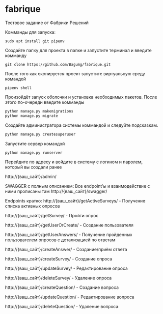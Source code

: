 # fabrique
Тестовое задание от Фабрики Решений


Комманды для запуска:
```
sudo apt install git pipenv
```

Создайте папку для проекта в папке и запустите терминал и введите комманду
```
git clone https://github.com/Bagumg/fabrique.git
```
После того как скопируется проект запустите виртуальную среду командой 
```
pipenv shell
```
Произойдёт запуск оболочки и установка необходимых пакетов.
После этого по-очереди введите комманды
```python
python manage.py makemigrations
python manage.py migrate
```
Создайте администратора системы коммандой и следуйте подсказкам.
```python
python manage.py createsuperuser
```
Запустите сервер командой
```python
python manage.py runserver
```
Перейдите по адресу и войдите в систему с логином и паролем, который вы создали ранее

http://{ваш_сайт}/admin/

SWAGGER с полным описанием:
Все endpoint'ы и взаимодействие с ними прописаны там
http://{ваш_сайт}/swagger/

Endpoints кратко:
http://{ваш_сайт}/getActiveSurveys/ - Получение списка активных опросов

http://{ваш_сайт}/getSurvey/ - Пройти опрос

http://{ваш_сайт}/getUserOrCreate/ - Создание пользователя

http://{ваш_сайт}/getUserAnswers/ - Получение пройденных пользователем опросов с детализацией по ответам

http://{ваш_сайт}/createAnswer/ - Создание/приём ответа

http://{ваш_сайт}/createSurvey/ - Создание опроса

http://{ваш_сайт}/updateSurvey/ - Редактирование опроса

http://{ваш_сайт}/deleteSurvey/ - Удаление опроса

http://{ваш_сайт}/createQuestion/ - Создание вопроса

http://{ваш_сайт}/updateQuestion/ - Редактирование вопроса

http://{ваш_сайт}/deleteQuestion/ - Удаление вопроса

